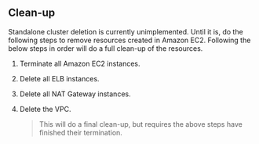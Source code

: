 ## Clean-up

Standalone cluster deletion is currently unimplemented. Until it is, do the
following steps to remove resources created in Amazon EC2. Following the below steps in order will do a full clean-up of the resources.

1. Terminate all Amazon EC2 instances.

1. Delete all ELB instances.

1. Delete all NAT Gateway instances.

1. Delete the VPC.

    > This will do a final clean-up, but requires the above steps have finished
    their termination.
